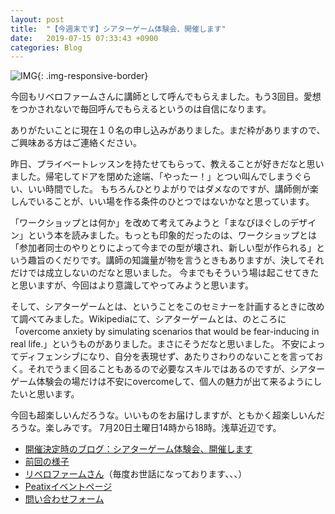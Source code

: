 ```yaml
---
layout: post
title:  "【今週末です】シアターゲーム体験会、開催します"
date:   2019-07-15 07:33:43 +0900
categories: Blog
---
```



![IMG]({{site.baseurl}}/img/20190624_01.jpg){: .img-responsive-border} 

今回もリベロファームさんに講師として呼んでもらえました。もう3回目。愛想をつかされないで毎回呼んでもらえるというのは自信になります。

ありがたいことに現在１０名の申し込みがありました。まだ枠がありますので、ご興味ある方はご連絡ください。

昨日、プライベートレッスンを持たせてもらって、教えることが好きだなと思いました。帰宅してドアを閉めた途端、「やったー！」とつい叫んでしまうぐらい、いい時間でした。
もちろんひとりよがりではダメなのですが、講師側が楽しんでいることが、いい場を作る条件のひとつではないかなと思っています。

「ワークショップとは何か」を改めて考えてみようと「まなびほぐしのデザイン」という本を読みました。もっとも印象的だったのは、ワークショップとは「参加者同士のやりとりによって今までの型が壊され、新しい型が作られる」という趣旨のくだりです。講師の知識量が物を言うときもありますが、決してそれだけでは成立しないのだなと思いました。
今までもそういう場は起こせてきたと思いますが、今回はより意識してやってみようと思います。

そして、シアターゲームとは、ということをこのセミナーを計画するときに改めて調べてみました。Wikipediaにて、シアターゲームとは、のところに「overcome anxiety by simulating scenarios that would be fear-inducing in real life.」というものがありました。まさにそうだなと思いました。
不安によってディフェンシブになり、自分を表現せず、あたりさわりのないことを言っておく。それでうまく回ることもあるので必要なスキルではあるのですが、シアターゲーム体験会の場だけは不安にovercomeして、個人の魅力が出て来るようにしたいと思います。

今回も超楽しいんだろうな。いいものをお届けしますが、ともかく超楽しいんだろうな。楽しみです。
7月20日土曜日14時から18時。浅草近辺です。

* [開催決定時のブログ：シアターゲーム体験会、開催します]({{site.baseurl}}/blog/2019/06/24/TheatreGameWorkshop/)
* [前回の様子]({{site.baseurl}}/blog/2019/05/25/InnovationAndImprovisation/)
* [リベロファームさん](https://www.libero-firm.com/)（毎度お世話になっております、、、）
* [Peatixイベントページ](https://impro-taiken.peatix.com/)
* [問い合わせフォーム]({{site.baseurl}}/docs/contact/)



